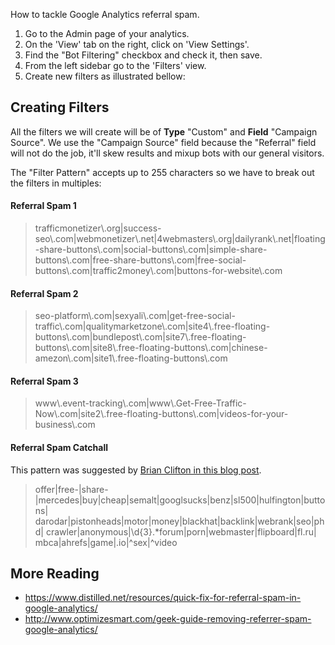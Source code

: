 How to tackle Google Analytics referral spam.

1. Go to the Admin page of your analytics.
1. On the 'View' tab on the right, click on 'View Settings'.
1. Find the "Bot Filtering" checkbox and check it, then save.
1. From the left sidebar go to the 'Filters' view.
1. Create new filters as illustrated bellow:

## Creating Filters

All the filters we will create will be of **Type** "Custom" and **Field** "Campaign Source". We use the "Campaign Source" field because the "Referral" field will not do the job, it'll skew results and mixup bots with our general visitors.

The "Filter Pattern" accepts up to 255 characters so we have to break out the filters in multiples:

#### Referral Spam 1

> trafficmonetizer\\.org|success-seo\\.com|webmonetizer\\.net|4webmasters\\.org|dailyrank\\.net|floating-share-buttons\\.com|social-buttons\\.com|simple-share-buttons\\.com|free-share-buttons\\.com|free-social-buttons\\.com|traffic2money\\.com|buttons-for-website\\.com

#### Referral Spam 2

> seo-platform\\.com|sexyali\\.com|get-free-social-traffic\\.com|qualitymarketzone\\.com|site4\\.free-floating-buttons\\.com|bundlepost\\.com|site7\\.free-floating-buttons\\.com|site8\\.free-floating-buttons\\.com|chinese-amezon\\.com|site1\\.free-floating-buttons\\.com

#### Referral Spam 3

> www\\.event-tracking\\.com|www\\.Get-Free-Traffic-Now\\.com|site2\\.free-floating-buttons\\.com|videos-for-your-business\\.com

#### Referral Spam Catchall

This pattern was suggested by [Brian Clifton in this blog post](https://brianclifton.com/blog/2015/05/29/removing-referral-spam/).

> offer|free\-|share\-|mercedes|buy|cheap|semalt|googlsucks|benz|sl500|hulfington|buttons|
darodar|pistonheads|motor|money|blackhat|backlink|webrank|seo|phd|
crawler|anonymous|\d{3}.*forum|porn|webmaster|flipboard|fl\.ru|
mbca|ahrefs|game|\.io|^sex|^video


## More Reading

* https://www.distilled.net/resources/quick-fix-for-referral-spam-in-google-analytics/
* http://www.optimizesmart.com/geek-guide-removing-referrer-spam-google-analytics/
